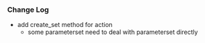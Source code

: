 ### Change Log

- add create_set method for action
   - some parameterset need to deal with parameterset directly 